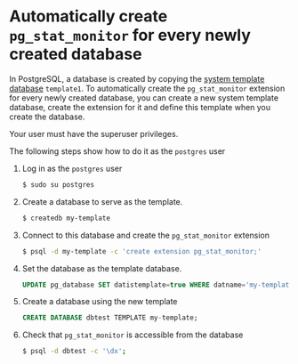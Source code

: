 # Automatically create `pg_stat_monitor` for every newly created database

In PostgreSQL, a database is created by copying the [system template database](https://www.postgresql.org/docs/current/manage-ag-templatedbs.html) `template1`. To automatically create the `pg_stat_monitor` extension for every newly created database, you can create a new system template database, create the extension for it and define this template when you create the database.  

Your user must have the superuser privileges.

The following steps show how to do it as the `postgres` user

1. Log in as the `postgres` user

    ```{.bash data-prompt="$"}
    $ sudo su postgres
    ```

2. Create a database to serve as the template.

    ```{.bash data-prompt="$"}
    $ createdb my-template
    ```

3. Connect to this database and create the `pg_stat_monitor` extension

    ```{.bash data-prompt="$"}
    $ psql -d my-template -c 'create extension pg_stat_monitor;'
    ```

4. Set the database as the template database. 

   ```sql
   UPDATE pg_database SET datistemplate=true WHERE datname='my-template' 
   ```

5. Create a database using the new template

    ```sql
    CREATE DATABASE dbtest TEMPLATE my-template;
    ```

6. Check that `pg_stat_monitor` is accessible from the database

    ```{.bash data-prompt="$"}
    $ psql -d dbtest -c '\dx';
    ```